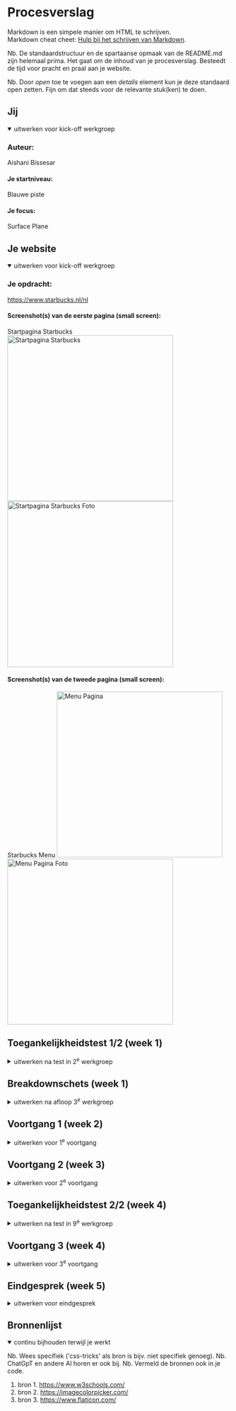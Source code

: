 # Procesverslag
Markdown is een simpele manier om HTML te schrijven.  
Markdown cheat cheet: [Hulp bij het schrijven van Markdown](https://github.com/adam-p/markdown-here/wiki/Markdown-Cheatsheet).

Nb. De standaardstructuur en de spartaanse opmaak van de README.md zijn helemaal prima. Het gaat om de inhoud van je procesverslag. Besteedt de tijd voor pracht en praal aan je website.

Nb. Door *open* toe te voegen aan een *details* element kun je deze standaard open zetten. Fijn om dat steeds voor de relevante stuk(ken) te doen.





## Jij

<details open>
  <summary>uitwerken voor kick-off werkgroep</summary>

  ### Auteur:
  Aishani Bissesar

  #### Je startniveau:
  Blauwe piste

  #### Je focus:
  Surface Plane
 
</details>





## Je website

<details open>
  <summary>uitwerken voor kick-off werkgroep</summary>

  ### Je opdracht:
  https://www.starbucks.nl/nl

  #### Screenshot(s) van de eerste pagina (small screen): 
  Startpagina Starbucks  
  <img src="readme-images/startpaginastarbucks.jpg" width="375px" alt="Startpagina Starbucks">
  <img src="readme-images/startpaginastarbucksfoto.png" width="375px" alt="Startpagina Starbucks Foto">

  #### Screenshot(s) van de tweede pagina (small screen):
  Starbucks Menu 
  <img src="readme-images/menupagina.jpeg" width="375px" alt="Menu Pagina">
  <img src="readme-images/menupaginafoto.jpeg" width="375px" alt="Menu Pagina Foto">
 
</details>



## Toegankelijkheidstest 1/2 (week 1)

<details>
  <summary>uitwerken na test in 2<sup>e</sup> werkgroep</summary>

  ### Bevindingen
  Lijst met je bevindingen die in de test naar voren kwamen:

  De headings hebben een logische structuur, ze hebben eerst h2's en dan h3's. De kopjes geven goed aan waar het stuk tekst er onder over gaat. Doordat de kopjes het goed aangeven, geven de linkjes ook goed aan waar ze naar toe gaan. 
  De screenreader gaat goed. 
  Zonder rood en groen, is de website nog steeds goed leesbaar en ziet het er visueel ook duidelijk uit.
  Met de blurred vision filter; is alles best goed te lezen, omdat de achtergrond wit is.
  Met de reduced contrast filter; is de tekst wel goed te lezen, 1 afbeelding is alleen iets minder zichtbaar. 
  Met de achromatopsia (no color), tritanopia (no blue), protanopia (no red) en deuteranopia (no green) filters; is alles nog goed leesbaar.
  Doormiddel van de WCAG checklist kwam ik achter de volgende dingen:
  Er worden wel wat engelse termen gebruikt op de website, maar dit is vooral voor namen van hun eigen drankjes, het zijn geen lastige woorden. De kopjes en linkjes geven beide zonder, maar vooral ook met elkaar goed aan waar het over gaat. Wanneer je met een tab over de website gaat, is de focus kleur groen, dezelfde kleur die vaker op de website terug komt. Het past dus goed in de layout.
  Op de mobiel is website ook goed toegankelijk. Het beeld kan gedraaid worden. De tekst, knopjes en linkjes zijn goed zichtbaar en groot genoeg om niet per ongeluk om andere dingen te klikken.
  De headings h2 en h3 komen een aantal keer voor en er is geen h1. Het is wel in de goede volgorde gebruikt.
  De 'lists' worden gebruikt in het menu.
  De afbeeldingen passsen bij de tekst en hebben de juiste alternatieve teksten.
  Wat mij opviel is dat de website geen darkmode heeft en de high-contrast niet wordt toegepast. Bij sommige kleuren zijn de 'focus' state op de buttons die op de afbeelding staan minder goed zichtbaar. 
  Animaties worden eigenlijk alleen kort gebruikt wanneer je op een button klikt.
  De contrast is goed, omdat er voornamelijk een witte achtergrond is.

</details>



## Breakdownschets (week 1)

<details>
  <summary>uitwerken na afloop 3<sup>e</sup> werkgroep</summary>

  ### de hele pagina: 
  <img src="readme-images/breakdownschetsfed.jpg" width="375px" alt="breakdown van de hele pagina">

  ### dynamisch deel (bijv menu): 
  <img src="readme-images/breakdownschetsfeddynamischdeel.jpg" width="375px" alt="breakdown van het dynamische deel het menu">

  ### wellicht nog een dynamisch deel (bijv filter): 
  <img src="readme-images/breakdownschetsfednogeendynamischdeel.jpg" width="375px" alt="breakdown van het dynamisch deel over ons">

</details>





## Voortgang 1 (week 2)

<details>
  <summary>uitwerken voor 1<sup>e</sup> voortgang</summary>

  ### Stand van zaken
  hier dit ging goed & dit was lastig (neem ook screenshots op van delen van je website en code)


  ### Agenda voor meeting
  samen met je groepje opstellen

  | student 1      | student 2          | student 3    | student 4        |
  | ---            | ---                | ---          | ---              |
  | dit bespreken  | en dit             | en ik dit    | en dan ik dat    |
  | en dat ook nog | dit als er tijd is | nog een punt | dit wil ik zeker |
  | ...            | ...                | ...          | ...              |


  ### Verslag van meeting
  hier na afloop snel de uitkomsten van de meeting vastleggen

  - punt 1
  - punt 2
  - nog een punt
  - ...

</details>





## Voortgang 2 (week 3)

<details>
  <summary>uitwerken voor 2<sup>e</sup> voortgang</summary>

  ### Stand van zaken
  hier dit ging goed & dit was lastig (neem ook screenshots op van delen van je website en code)

  I.v.m zieke vader moet ik heel veel inhalen.

  ### Agenda voor meeting
  samen met je groepje opstellen

  | student 1      | student 2          | student 3    | student 4        | Aishani
  | ---            | ---                | ---          | ---              | ---
  | dit bespreken  | en dit             | en ik dit    | en dan ik dat    | Hoe kan ik de toegankelijkheidstest zelf doen?
  | en dat ook nog | dit als er tijd is | nog een punt | dit wil ik zeker |
  | ...            | ...                | ...          | ...              |


  ### Verslag van meeting
  hier na afloop snel de uitkomsten van de meeting vastleggen

  - punt 1
  - punt 2
  - nog een punt
  - ...
  - punt 1. Ik heb aan de studentassistent gevraagd hoe ik de toegankelijkheidstest zelf kan doen. 
    Dit heeft hij mij uitgelegd, dus zal ik dit zelf inhalen.

</details>





## Toegankelijkheidstest 2/2 (week 4)

<details>
  <summary>uitwerken na test in 9<sup>e</sup> werkgroep</summary>

  ### Bevindingen
  Lijst met je bevindingen die in de test naar voren kwamen (geef ook aan wat er verbeterd is):

</details>





## Voortgang 3 (week 4)

<details>
  <summary>uitwerken voor 3<sup>e</sup> voortgang</summary>

  ### Stand van zaken
  hier dit ging goed & dit was lastig (neem ook screenshots op van delen van je website en code)
  Ik heb gewerkt aan mijn menu, de achtergrond en de afbeeldingen. 


  ### Agenda voor meeting
  samen met je groepje opstellen

  | student 1      | student 2          | student 3    | Aishani          |
  | ---            | ---                | ---          | ---              |
  | dit bespreken  | en dit             | en ik dit    | Is het mogelijk  |
  | en dat ook nog | dit als er tijd is | nog een punt | die knopjes op de|
  | ...            | ...                | ...          | afbeelding te    |
  |                |                    |              | krijgen?         |


  ### Verslag van meeting
  hier na afloop snel de uitkomsten van de meeting vastleggen

  - punt 1
  - punt 2
  - nog een punt
  - ...
  - punt 1 Ik heb aan de studentassistent gevraagd of het mogelijk is de buttons, zoals op de website, op de afbeelding te krijgen. Dit heeft hij mij 'online' voorgedaan. Toen heb ik het gecodeerd in mijn code. 
  Vervolgens kreeg ik het probleem dat wanneer je de menu opende kwam het achter de afbeelding, dat heb ik daarna veranderd m.b.v. de z-index. 
  <img src="readme-images/buttononderafbeelding.png" width="375px" alt="screenshot van de buttons onder de afbeelding op de pagina">
  <img src="readme-images/buttonopafbeelding.png" width="375px" alt="screenshot van de buttons op de afbeelding op de pagina">

  Nadat de buttons op de afbeelding waren, bleef er een wit stukje tussen de afbeeldingen, zoals je hier zit:
  <img src="readme-images/buttonopafbeelding.png" width="375px" alt="screenshot van een wit stukje tussen de afbeeldingen">
  Door de gehele section dezelfde kleur te geven als de afbeelding, verdween het witte stukje.
  <img src="readme-images/zonderwitruimte.png" width="375px" alt="screenshot van verdwene wit stukje tussen de afbeeldingen">



</details>





## Eindgesprek (week 5)

<details>
  <summary>uitwerken voor eindgesprek</summary>

  ### Je uitkomst - karakteristiek screenshots:
  <img src="readme-images/scherm­afbeelding.pag1.part1.png" width="375px" alt="scherm­afbeelding pagina 1 part 1">
  <img src="readme-images/scherm­afbeelding.pag1.part2.png" width="375px" alt="scherm­afbeelding pagina 1 part 2">
  <img src="readme-images/scherm­afbeelding.pag1.part3.png" width="375px" alt="scherm­afbeelding pagina 1 part 3">
  <img src="readme-images/scherm­afbeelding.pag1.part4.png" width="375px" alt="scherm­afbeelding pagina 1 part 4">
  <img src="readme-images/scherm­afbeelding.pag1.part5.png" width="375px" alt="scherm­afbeelding pagina 1 part 5">
  <img src="readme-images/scherm­afbeelding.pag1.part6.png" width="375px" alt="scherm­afbeelding pagina 1 part 6">
  <img src="readme-images/scherm­afbeelding.pag1.part7.png" width="375px" alt="scherm­afbeelding pagina 1 part 7">
  <img src="readme-images/scherm­afbeeldingmenu.png" width="375px" alt="scherm­afbeelding menu">
  <img src="readme-images/scherm­afbeelding.pag2.part1.png" width="375px" alt="scherm­afbeelding pagina 2 part 1">
  <img src="readme-images/scherm­afbeelding.pag2.part2.png" width="375px" alt="scherm­afbeelding pagina 2 part 2">
  <img src="readme-images/scherm­afbeelding.pag2.part3.png" width="375px" alt="scherm­afbeelding pagina 2 part 3">
  <img src="readme-images/scherm­afbeelding.pag2.part4.png" width="375px" alt="scherm­afbeelding pagina 2 part 4">
  <img src="readme-images/scherm­afbeelding.pag2.part5.png" width="375px" alt="scherm­afbeelding pagina 2 part 5">


  ### Dit ging goed/Heb ik geleerd: 
  Korte omschrijving met plaatjes

  Ik moest heel veel opzoeken, maar wat ik heb geleerd is dat je gewoon moet uit proberen. Voorheen deed ik dat niet, waardoor ik een bepaalde 'angst' had.
  Een andere 'angst' was dat het leek alsof er heel veel moest gebeuren voor bijvoorbeeld een button, waardoor ik een beetje in paniek raakte en niet wist waar te beginnen. Een goede tip van de studentassistent was om het gewoon stap voor stap te doen. Focus op 1 ding, fix dat eerst en daarna de volgende stap.
  <img src="readme-images/dummy-plaatje.jpg" width="375px" alt="top">


  ### Dit was lastig/Is niet gelukt:
  Korte omschrijving met plaatjes

  De lettertypes was eerst heel lastig. Het lukte mij niet om het vanuit de starbucks website in mijn css te zetten. Na een hele les er aan te zitten samen met de studentassistent, is het uiteindelijk gelukt.

  <img src="readme-images/dummy-plaatje.jpg" width="375px" alt="bummer">
</details>





## Bronnenlijst

<details open>
  <summary>continu bijhouden terwijl je werkt</summary>

  Nb. Wees specifiek ('css-tricks' als bron is bijv. niet specifiek genoeg). 
  Nb. ChatGpT en andere AI horen er ook bij.
  Nb. Vermeld de bronnen ook in je code.

  1. bron 1. https://www.w3schools.com/
  2. bron 2. https://imagecolorpicker.com/
  3. bron 3. https://www.flaticon.com/ 

</details>